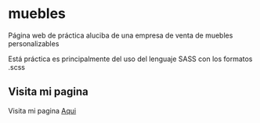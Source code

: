 # muebles
Página web de práctica aluciba de una empresa de venta de muebles personalizables

Está práctica es principalmente del uso del lenguaje SASS con los formatos .scss


## Visita mi pagina 

Visita mi pagina [Aqui](https://muebles-mj44rgdcj-brandon-github.vercel.app/)


